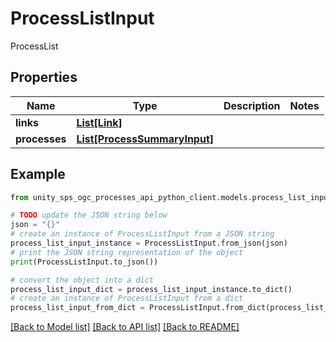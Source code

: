 # ProcessListInput

ProcessList

## Properties

Name | Type | Description | Notes
------------ | ------------- | ------------- | -------------
**links** | [**List[Link]**](Link.md) |  |
**processes** | [**List[ProcessSummaryInput]**](ProcessSummaryInput.md) |  |

## Example

```python
from unity_sps_ogc_processes_api_python_client.models.process_list_input import ProcessListInput

# TODO update the JSON string below
json = "{}"
# create an instance of ProcessListInput from a JSON string
process_list_input_instance = ProcessListInput.from_json(json)
# print the JSON string representation of the object
print(ProcessListInput.to_json())

# convert the object into a dict
process_list_input_dict = process_list_input_instance.to_dict()
# create an instance of ProcessListInput from a dict
process_list_input_from_dict = ProcessListInput.from_dict(process_list_input_dict)
```
[[Back to Model list]](../README.md#documentation-for-models) [[Back to API list]](../README.md#documentation-for-api-endpoints) [[Back to README]](../README.md)
